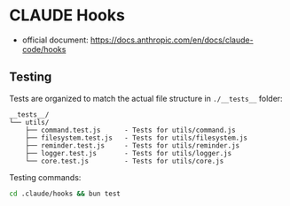 # CLAUDE Hooks

- official document: https://docs.anthropic.com/en/docs/claude-code/hooks

## Testing

Tests are organized to match the actual file structure in `./__tests__` folder:

```
__tests__/
└── utils/
    ├── command.test.js      - Tests for utils/command.js
    ├── filesystem.test.js   - Tests for utils/filesystem.js
    ├── reminder.test.js     - Tests for utils/reminder.js
    ├── logger.test.js       - Tests for utils/logger.js
    └── core.test.js         - Tests for utils/core.js
```

Testing commands:

```bash
cd .claude/hooks && bun test
```
